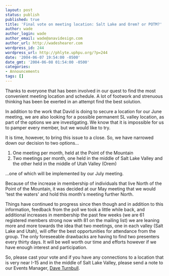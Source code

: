 ```yaml
---
layout: post
status: publish
published: true
title: 'Final vote on meeting location: Salt Lake and Orem? or POTM?'
author: wade
author_login: wade
author_email: wade@anavidesign.com
author_url: http://wadeshearer.com
wordpress_id: 244
wordpress_url: http://phlyte.uphpu.org/?p=244
date: '2004-06-07 19:54:00 -0500'
date_gmt: '2004-06-08 01:54:00 -0500'
categories:
- Announcements
tags: []
---
```

<p>Thanks to everyone that has been involved in our quest to find the most convenient meeting location and schedule. A lot of footwork and strenuous thinking has been be exerted in an attempt find the best solution.</p>
<p>In addition to the work that David is doing to secure a location for our June meeting, we are also looking for a possible permanent SL valley location, as part of the options we are investigating. We know that it is impossible for us to pamper every member, but we would like to try.</p>
<p>It is time, however, to bring this issue to a close. So, we have narrowed down our decision to two options...</p>
<p>
<ol>
<li>One meeting per month, held at the Point of the Mountain</li>
<li>Two meetings per month, one held in the middle of Salt Lake Valley and the other held in the middle of Utah Valley (Orem)</li>
</ol>
<p>...one of which will be implemented by our July meeting.</p>
<p>Because of the increase in membership of individuals that live North of the Point of the Mountain, it was decided at our May meeting that we would 'test the waters' and hold this month's meeting further North.</p>
<p>Things have continued to progress since then though and in addition to this information, feedback from the poll we took a little while back, and additional increases in membership the past few weeks (we are 61 registered members strong now with 81 on the mailing list) we are leaning more and more towards the idea that two meetings, one in each valley (Salt Lake and Utah), will offer the best opportunities for attendance from the group. The only foreseeable drawbacks are having to find two presenters every thirty days. It will be well worth our time and efforts however if we have enough interest and participation.</p>
<p>So, please cast your vote and if you have any connections to a location that is very near I-15 and in the middle of Salt Lake Valley, please send a note to our Events Manager, <a href="http://www.uphpu.org/users.php?mode=profile&uid=43">Dave Turnbull</a>.</p>
